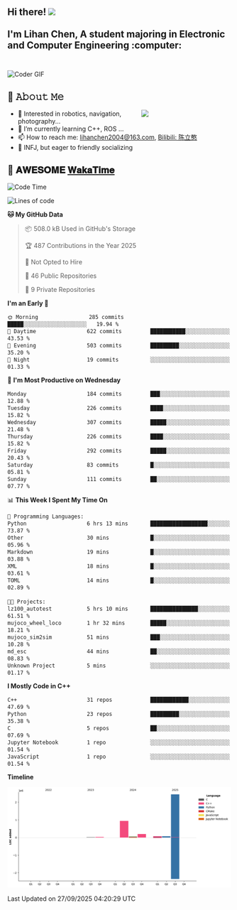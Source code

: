 <h2 align="left">
 <abc>
  <br>Hi there! <img src="https://user-images.githubusercontent.com/42378118/110234147-e3259600-7f4e-11eb-95be-0c4047144dea.gif" width="30"><br>
  <br> I'm Lihan Chen, A student majoring in Electronic and Computer Engineering :computer:<br>
  <br>
 </abc>
</h2>

<img align="center" src="https://media.giphy.com/media/SWoSkN6DxTszqIKEqv/giphy.gif" alt="Coder GIF" width="500">

## :book: 𝙰𝚋𝚘𝚞𝚝 𝙼𝚎

<img align="right" width="40%" src="https://github-readme-stats.vercel.app/api?username=LihanChen2004&show_icons=true&icon_color=CE1D2D&text_color=718096&bg_color=ffffff&hide_title=true" />

- 🌟 Interested in robotics, navigation, photography...
- 🌱 I’m currently learning C++, ROS ... 
- 📫 How to reach me: lihanchen2004@163.com, [Bilibili: 陈立憨](https://space.bilibili.com/170786212)
- 👯 INFJ, but eager to friendly socializing

## 📜 𝐀𝐖𝐄𝐒𝐎𝐌𝐄 [𝐖𝐚𝐤𝐚𝐓𝐢𝐦𝐞](https://github.com/anmol098/waka-readme-stats)

<!--START_SECTION:waka-->
![Code Time](http://img.shields.io/badge/Code%20Time-1%2C487%20hrs%2037%20mins-blue)

![Lines of code](https://img.shields.io/badge/From%20Hello%20World%20I%27ve%20Written-3.8%20million%20lines%20of%20code-blue)

**🐱 My GitHub Data** 

> 📦 508.0 kB Used in GitHub's Storage 
 > 
> 🏆 487 Contributions in the Year 2025
 > 
> 🚫 Not Opted to Hire
 > 
> 📜 46 Public Repositories 
 > 
> 🔑 9 Private Repositories 
 > 
**I'm an Early 🐤** 

```text
🌞 Morning                285 commits         █████░░░░░░░░░░░░░░░░░░░░   19.94 % 
🌆 Daytime                622 commits         ███████████░░░░░░░░░░░░░░   43.53 % 
🌃 Evening                503 commits         █████████░░░░░░░░░░░░░░░░   35.20 % 
🌙 Night                  19 commits          ░░░░░░░░░░░░░░░░░░░░░░░░░   01.33 % 
```
📅 **I'm Most Productive on Wednesday** 

```text
Monday                   184 commits         ███░░░░░░░░░░░░░░░░░░░░░░   12.88 % 
Tuesday                  226 commits         ████░░░░░░░░░░░░░░░░░░░░░   15.82 % 
Wednesday                307 commits         █████░░░░░░░░░░░░░░░░░░░░   21.48 % 
Thursday                 226 commits         ████░░░░░░░░░░░░░░░░░░░░░   15.82 % 
Friday                   292 commits         █████░░░░░░░░░░░░░░░░░░░░   20.43 % 
Saturday                 83 commits          █░░░░░░░░░░░░░░░░░░░░░░░░   05.81 % 
Sunday                   111 commits         ██░░░░░░░░░░░░░░░░░░░░░░░   07.77 % 
```


📊 **This Week I Spent My Time On** 

```text
💬 Programming Languages: 
Python                   6 hrs 13 mins       ██████████████████░░░░░░░   73.87 % 
Other                    30 mins             █░░░░░░░░░░░░░░░░░░░░░░░░   05.96 % 
Markdown                 19 mins             █░░░░░░░░░░░░░░░░░░░░░░░░   03.88 % 
XML                      18 mins             █░░░░░░░░░░░░░░░░░░░░░░░░   03.61 % 
TOML                     14 mins             █░░░░░░░░░░░░░░░░░░░░░░░░   02.89 % 

🐱‍💻 Projects: 
lz100_autotest           5 hrs 10 mins       ███████████████░░░░░░░░░░   61.51 % 
mujoco_wheel_loco        1 hr 32 mins        █████░░░░░░░░░░░░░░░░░░░░   18.21 % 
mujoco_sim2sim           51 mins             ███░░░░░░░░░░░░░░░░░░░░░░   10.28 % 
md_esc                   44 mins             ██░░░░░░░░░░░░░░░░░░░░░░░   08.83 % 
Unknown Project          5 mins              ░░░░░░░░░░░░░░░░░░░░░░░░░   01.17 % 
```

**I Mostly Code in C++** 

```text
C++                      31 repos            ████████████░░░░░░░░░░░░░   47.69 % 
Python                   23 repos            █████████░░░░░░░░░░░░░░░░   35.38 % 
C                        5 repos             ██░░░░░░░░░░░░░░░░░░░░░░░   07.69 % 
Jupyter Notebook         1 repo              ░░░░░░░░░░░░░░░░░░░░░░░░░   01.54 % 
JavaScript               1 repo              ░░░░░░░░░░░░░░░░░░░░░░░░░   01.54 % 
```



**Timeline**

![Lines of Code chart](https://raw.githubusercontent.com/LihanChen2004/LihanChen2004/main/assets/bar_graph.png)


 Last Updated on 27/09/2025 04:20:29 UTC
<!--END_SECTION:waka-->

<!--
**LihanChen2004/LihanChen2004** is a ✨ _special_ ✨ repository because its `README.md` (this file) appears on your GitHub profile.

Here are some ideas to get you started:

- 🔭 I’m currently working on ...
- 🌱 I’m currently learning ...
- 👯 I’m looking to collaborate on ...
- 🤔 I’m looking for help with ...
- 💬 Ask me about ...
- 📫 How to reach me: ...
- 😄 Pronouns: ...
- ⚡ Fun fact: ...
-->
